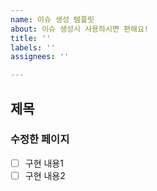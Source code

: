 ```yaml
---
name: 이슈 생성 템플릿
about: 이슈 생성시 사용하시면 편해요!
title: ''
labels: ''
assignees: ''

---
```


## 제목
### 수정한 페이지
- [ ] 구현 내용1
- [ ] 구현 내용2
